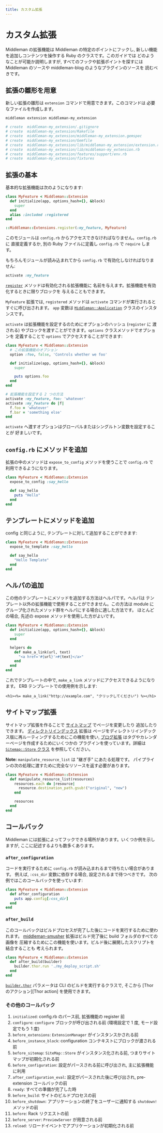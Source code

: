 ```yaml
---
title: カスタム拡張
---
```


# カスタム拡張

Middleman の拡張機能は Middleman の特定のポイントにフックし,
新しい機能を追加しコンテンツを操作する Ruby のクラスです。このガイドでは
どのようなことが可能か説明しますが, すべてのフックや拡張ポイントを探すには
Middleman のソースや middleman-blog のようなプラグインのソースを
読むべきです。

## 拡張の雛形を用意

新しい拡張の雛形は `extension` コマンドで用意できます。このコマンドは
必要なファイルを作成します。

```bash
middleman extension middleman-my_extension

# create  middleman-my_extension/.gitignore
# create  middleman-my_extension/Rakefile
# create  middleman-my_extension/middleman-my_extension.gemspec
# create  middleman-my_extension/Gemfile
# create  middleman-my_extension/lib/middleman-my_extension/extension.rb
# create  middleman-my_extension/lib/middleman-my_extension.rb
# create  middleman-my_extension/features/support/env.rb
# create  middleman-my_extension/fixtures
```

## 拡張の基本

基本的な拡張機能は次のようになります:

```ruby
class MyFeature < Middleman::Extension
  def initialize(app, options_hash={}, &block)
    super
  end
  alias :included :registered
end

::Middleman::Extensions.register(:my_feature, MyFeature)
```

このモジュールは `config.rb` からアクセスできなければなりません。`config.rb` に
直接定義するか, 別の Ruby ファイルに定義し `config.rb` で
`require` します。

もちろんモジュールが読み込まれてから `config.rb` で有効化しなければなりません:

```ruby
activate :my_feature
```

[`register`][register_class_method] メソッドは有効化される拡張機能に
名前を与えます。拡張機能を有効化するときに限りブロックを
与えることもできます。

`MyFeature` 拡張では, `registered` メソッドは `activate` コマンドが実行されると
すぐに呼び出されます。 `app` 変数は [`Middleman::Application`][application_class]
クラスのインスタンスです。

`activate` は拡張機能を設定するのためにオプションのハッシュ (`register` に
渡される) やブロックを渡すことができます。`options` クラスメソッドでオプションを
定義することで `options` でアクセスすることができます:

```ruby
class MyFeature < Middleman::Extension
  # この拡張機能のオプション
  option :foo, false, 'Controls whether we foo'

  def initialize(app, options_hash={}, &block)
    super

    puts options.foo
  end
end

# 拡張機能を設定する 2 つの方法
activate :my_feature, foo: 'whatever'
activate :my_feature do |f|
  f.foo = 'whatever'
  f.bar = 'something else'
end
```

`activate` へ渡すオプションはグローバルまたはシングルトン変数を設定することが
好ましいです。

## `config.rb` にメソッドを追加

拡張の中のメソッドは `expose_to_config` メソッドを使うことで `config.rb` で
利用できるようになります。

```ruby
class MyFeature < Middleman::Extension
  expose_to_config :say_hello

  def say_hello
    puts "Hello"
  end
end
```

## テンプレートにメソッドを追加

config と同じように, テンプレートに対して追加することができます:

```ruby
class MyFeature < Middleman::Extension
  expose_to_template :say_hello

  def say_hello
    "Hello Template"
  end
end
```

## ヘルパの追加

この他のテンプレートにメソッドを追加する方法はヘルパです。ヘルパは
テンプレート以外の拡張機能で使用することができません。この方法は
module にグループ化されたメソッド群をヘルパにする場合に適した方法です。
ほとんどの場合, 先述の expose メソッドを使用した方がよいです。

```ruby
class MyFeature < Middleman::Extension
  def initialize(app, options_hash={}, &block)
    super
  end

  helpers do
    def make_a_link(url, text)
      "<a href='#{url}'>#{text}</a>"
    end
  end
end
```

これでテンプレートの中で, `make_a_link` メソッドにアクセスできるようになります。
ERB テンプレートでの使用例を示します:

```erb
<h1><%= make_a_link("http://example.com", "クリックしてください") %></h1>
```

## サイトマップ拡張

サイトマップ拡張を作ることで [サイトマップ][sitemap] でページを変更したり
追加したりできます。 [ディレクトリインデックス][directory_indexes] 拡張は
ページをディレクトリインデックス版に再ルーティングするためにこの機能を使い,
[ブログ拡張][blog extension] はタグやカレンダーページを作成するためにいくつかの
プラグインを使っています。詳細は [`Sitemap::Store` クラス][sitemap_store_class] を参照してください。

**Note:** `manipulate_resource_list` は "継ぎ手" にあたる処理です。
パイプラインの次の処理に渡すために完全なリソースを返す必要があります。

```ruby
class MyFeature < Middleman::Extension
  def manipulate_resource_list(resources)
    resources.each do |resource|
      resource.destination_path.gsub!("original", "new")
    end

    resources
  end
end
```

## コールバック

Middleman には拡張によってフックできる場所があります。いくつか例を示しますが,
ここに記述するよりも数多くあります。

### `after_configuration`

コードを実行するために `config.rb` が読み込まれるまで待ちたい場合があります。
例えば, `:css_dir` 変数に依存する場合, 設定されるまで待つべきです。
次の例ではこのコールバックを使っています:

```ruby
class MyFeature < Middleman::Extension
  def after_configuration
    puts app.config[:css_dir]
  end
end
```

### `after_build`

このコールバックはビルドプロセスが完了した後にコードを実行するために使われます。
[middleman-smusher] 拡張はビルド完了後に build フォルダのすべての画像を
圧縮するためにこの機能を使います。ビルド後に展開したスクリプトを結合することも
考えられます。

```ruby
class MyFeature < Middleman::Extension
  def after_build(builder)
    builder.thor.run './my_deploy_script.sh'
  end
end
```

[`builder.thor`][build] パラメータは CLI のビルドを実行するクラスで,
そこから [Thor のアクション][Thor action] を使用できます。

  [middleman-blog]: https://github.com/middleman/middleman-blog
  [register_class_method]: http://rubydoc.info/gems/middleman-core/Middleman/Extensions#register-class_method
  [application_class]: http://rubydoc.info/gems/middleman-core/Middleman/Application
  [sitemap]: /jp/advanced/sitemap/
  [directory_indexes]: /jp/advanced/pretty-urls/
  [blog extension]: /jp/basics/blogging/
  [sitemap_store_class]: http://rubydoc.info/gems/middleman-core/Middleman/Sitemap/Store#register_resource_list_manipulator-instance_method
  [middleman-smusher]: https://github.com/middleman/middleman-smusher
  [build]: http://rubydoc.info/gems/middleman-core/Middleman/Cli/Build
  [Thor actions]: http://rubydoc.info/github/wycats/thor/master/Thor/Actions

### その他のコールバック

1. `initialized`: config.rb のパース前, 拡張機能の register 前
1. `configure`: `configure` ブロックが呼び出される前 (環境設定で 1 度, モード設定でもう 1 度)
1. `before_extensions`: `ExtensionManager` がインスタンスかされる前
1. `before_instance_block`: configuration コンテキストにブロックが渡される前
1. `before_sitemap`: `SiteMap::Store` がインスタンス化される前, つまりサイトマップが初期化される前
1. `before_configuration`: 設定がパースされる前に呼び出され, 主に拡張機能に利用
1. `after_configuration_eval`: 設定がパースされた後に呼び出され, pre-extension コールバックの前
1. `ready`: すべての準備が完了した時
1. `before_build`: サイトのビルドプロセスの前
1. `before_shutdown`: アプリケーションの終了をユーザーに通知する `shutdown!` メソッドの前
1. `before`: Rack リクエストの前
1. `before_server`: `PreviewServer` が用意される前
1. `reload`: リロードイベントでアプリケーションが初期化される前
